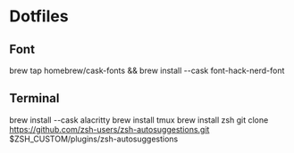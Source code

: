 # Dotfiles

## Font
brew tap homebrew/cask-fonts && brew install --cask font-hack-nerd-font

## Terminal
brew install --cask alacritty
brew install tmux
brew install zsh
git clone https://github.com/zsh-users/zsh-autosuggestions.git $ZSH_CUSTOM/plugins/zsh-autosuggestions
